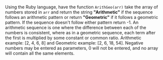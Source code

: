 Using the Ruby language, have the function ```ArithGeo(arr)``` take the array of numbers stored in ```arr``` and return the string **"Arithmetic"** if the sequence follows an arithmetic pattern or return **"Geometric"** if it follows a geometric pattern. If the sequence doesn't follow either pattern return -1. An arithmetic sequence is one where the difference between each of the numbers is consistent, where as in a geometric sequence, each term after the first is multiplied by some constant or common ratio. Arithmetic example: [2, 4, 6, 8] and Geometric example: [2, 6, 18, 54]. Negative numbers may be entered as parameters, 0 will not be entered, and no array will contain all the same elements.
